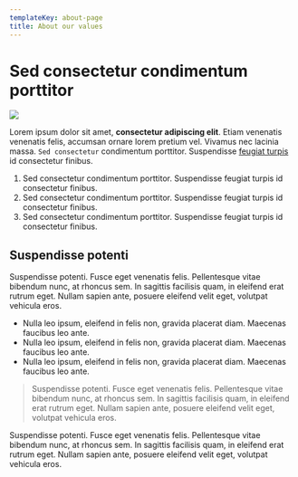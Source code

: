 ```yaml
---
templateKey: about-page
title: About our values
---
```

# Sed consectetur condimentum porttitor

![](/img/tutorials.png)

Lorem ipsum dolor sit amet, **consectetur adipiscing elit**. Etiam venenatis venenatis felis, accumsan ornare lorem pretium vel. Vivamus nec lacinia massa. `Sed consectetur` condimentum porttitor. Suspendisse [feugiat turpis](adsad) id consectetur finibus. 

1.  Sed consectetur condimentum porttitor. Suspendisse feugiat turpis id consectetur finibus. 
2.  Sed consectetur condimentum porttitor. Suspendisse feugiat turpis id consectetur finibus. 
3.  Sed consectetur condimentum porttitor. Suspendisse feugiat turpis id consectetur finibus. 

## Suspendisse potenti

Suspendisse potenti. Fusce eget venenatis felis. Pellentesque vitae bibendum nunc, at rhoncus sem. In sagittis facilisis quam, in eleifend erat rutrum eget. Nullam sapien ante, posuere eleifend velit eget, volutpat vehicula eros. 

* Nulla leo ipsum, eleifend in felis non, gravida placerat diam. Maecenas faucibus leo ante.
* Nulla leo ipsum, eleifend in felis non, gravida placerat diam. Maecenas faucibus leo ante.
* Nulla leo ipsum, eleifend in felis non, gravida placerat diam. Maecenas faucibus leo ante.

> Suspendisse potenti. Fusce eget venenatis felis. Pellentesque vitae bibendum nunc, at rhoncus sem. In sagittis facilisis quam, in eleifend erat rutrum eget. Nullam sapien ante, posuere eleifend velit eget, volutpat vehicula eros. 

Suspendisse potenti. Fusce eget venenatis felis. Pellentesque vitae bibendum nunc, at rhoncus sem. In sagittis facilisis quam, in eleifend erat rutrum eget. Nullam sapien ante, posuere eleifend velit eget, volutpat vehicula eros.

